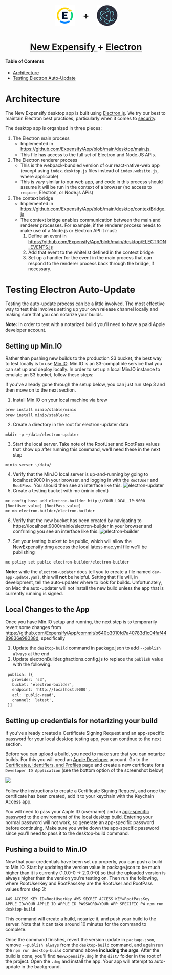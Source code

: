 <div align="center">
    <div style="display: flex; justify-content: center; align-items: center;">
        <a href="https://new.expensify.com">
            <img src="https://raw.githubusercontent.com/Expensify/App/main/web/favicon.png" width="64" height="64" alt="New Expensify Icon">
        </a>
        <h1 style="margin: 24px">+</h1>
        <a href="https://www.electronjs.org/">
            <img src="https://raw.githubusercontent.com/Expensify/App/main/desktop/electron.png" width="64" height="64" alt="Electron Icon"/>
        </a>
    </div>
    <h1>
        <a href="https://new.expensify.com">
            New Expensify
        </a>
        +
        <a href="https://www.electronjs.org/">
            Electron
        </a>
    </h1>
</div>

#### Table of Contents

* [Architecture](#architecture)
* [Testing Electron Auto-Update](#testing-electron-auto-update)

# Architecture
The New Expensify desktop app is built using [Electron.js](https://www.electronjs.org/). We try our best to maintain Electron best practices, particularly when it comes to [security](https://www.electronjs.org/docs/latest/tutorial/security). 

The desktop app is organized in three pieces:

1. The Electron main process 
   - Implemented in https://github.com/Expensify/App/blob/main/desktop/main.js.
   - This file has access to the full set of Electron and Node.JS APIs. 
2. The Electron renderer process
   - This is the webpack-bundled version of our react-native-web app (except using `index.desktop.js` files instead of `index.website.js`, where applicable)
   - This is _very_ similar to our web app, and code in this process should assume it will be run in the context of a browser (no access to `require`, Electron, or Node.js APis)
3. The context bridge
   - Implemented in https://github.com/Expensify/App/blob/main/desktop/contextBridge.js
   - The context bridge enables communication between the main and renderer processes. For example, if the renderer process needs to make use of a Node.js or Electron API it must:
     1. Define an event in https://github.com/Expensify/App/blob/main/desktop/ELECTRON_EVENTS.js
     2. Add that event to the whitelist defined in the context bridge
     3. Set up a handler for the event in the main process that can respond to the renderer process back through the bridge, if necessary.

# Testing Electron Auto-Update
Testing the auto-update process can be a little involved. The most effective way to test this involves setting up your own release channel locally and making sure that you can notarize your builds.

**Note:** In order to test with a notarized build you'll need to have a paid Apple developer account.

## Setting up Min.IO
Rather than pushing new builds to the production S3 bucket, the best way to test locally is to use [Min.IO](https://min.io). Min.IO is an S3-compatible service that you can set up and deploy locally. In order to set up a local Min.IO instance to emulate an S3 bucket, follow these steps:

If you've already gone through the setup below, you can just run step 3 and then move on to the next section.

1. Install Min.IO on your local machine via brew
```
brew install minio/stable/minio
brew install minio/stable/mc
```
2. Create a directory in the root for electron-updater data
```
mkdir -p ~/data/electron-updater
```
3. Start the local server. Take note of the RootUser and RootPass values that show up after running this command, we'll need these in the next step
```
minio server ~/data/
```
4. Verify that the Min.IO local server is up-and-running by going to localhost:9000 in your browser, and logging in with the `RootUser` and `RootPass`. You should then see an interface like this:
![electron-updater](https://user-images.githubusercontent.com/3981102/120375994-38641000-c2d0-11eb-8636-b7d59cb82af3.png)
5. Create a testing bucket with mc (minio client)
```
mc config host add electron-builder http://YOUR_LOCAL_IP:9000 [RootUser_value] [RootPass_value]
mc mb electron-builder/electron-builder
```
6. Verify that the new bucket has been created by navigating to https://localhost:9000/minio/electron-builder in your browser and confriming you see an interface like this:
![electron-builder](https://user-images.githubusercontent.com/3981102/120376267-8842d700-c2d0-11eb-86cb-f595f27d535d.png)

7. Set your testing bucket to be public, which will allow the NewExpensify.dmg access the local latest-mac.yml file we'll be publishing
```
mc policy set public electron-builder/electron-builder
```

**Note:** while the `electron-updater` docs tell you to create a file named `dev-app-update.yaml`, this will **not** be helpful. Setting that file will, in development, tell the auto-updater where to look for builds. Unfortunately, on Mac the auto-updater will not install the new build unless the app that is currently running is signed.

## Local Changes to the App

Once you have Min.IO setup and running, the next step is to temporarily revert some changes from https://github.com/Expensify/App/commit/b640b3010fd7a40783d1c04faf4489836e98038d, specifically

1. Update the `desktop-build` command in package.json to add `--publish always` at the end
2. Update electronBuilder.ghactions.config.js to replace the `publish` value with the following:
```
 publish: [{
   provider: 's3',
   bucket: 'electron-builder',
   endpoint: 'http://localhost:9000',
   acl: 'public-read',
   channel: 'latest',
 }]
```

## Setting up credentials for notarizing your build

If you've already created a Certificate Signing Request and an app-specific password for your local desktop testing app, you can continue to the next section.

Before you can upload a build, you need to make sure that you can notarize builds. For this you will need an [Apple Developer](https://developer.apple.com) account. Go to the [Certificates, Identifiers, and Profiles](https://developer.apple.com/account/resources/certificates/list) page and create a new certificate for a `Developer ID Application` (see the bottom option of the screenshot below)

<img src='https://user-images.githubusercontent.com/3981102/120376440-c0e2b080-c2d0-11eb-858a-31dd409efe87.png' width='500'/>

Follow the instructions to create a Certificate Signing Request, and once the certificate has been created, add it to your keychain with the Keychain Access app.

You will need to pass your Apple ID (username) and an [app-specific password](https://appleid.apple.com/account/manage) to the environment of the local desktop build. Entering your normal password will not work, so generate an app-specific password before continuing. Make sure you write down the app-specific password since you'll need to pass it to the desktop-build command.

## Pushing a build to Min.IO

Now that your credentials have been set up properly, you can push a build to Min.IO. Start by updating the version value in package.json to be much higher than it is currently (1.0.0-0 -> 2.0.0-0) so that the uploaded version is always higher than the version you're testing on. Then run the following, where RootUserKey and RootPassKey are the RootUser and RootPass values from step 3:

```
AWS_ACCESS_KEY_ID=RootUserKey AWS_SECRET_ACCESS_KEY=RootPassKey APPLE_ID=YOUR_APPLE_ID APPLE_ID_PASSWORD=YOUR_APP_SPECIFIC_PW npm run desktop-build
```

This command will create a build, notarize it, and push your build to the server. Note that it can take around 10 minutes for the command to complete.

Once the command finishes, revert the version update in `package.json`, remove `--publish always` from the `desktop-build` command, and again run the `npm run desktop-build` command above **including the args**. After the build is done, you'll find `NewExpensify.dmg` in the `dist/` folder in the root of the project. Open the `.dmg` and install the app. Your app will attempt to auto-update in the background.
